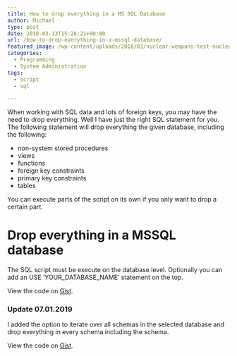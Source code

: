 ```yaml
---
title: How to drop everything in a MS SQL Database
author: Michael
type: post
date: 2018-03-13T15:26:21+00:00
url: /how-to-drop-everything-in-a-mssql-database/
featured_image: /wp-content/uploads/2018/03/nuclear-weapons-test-nuclear-weapon-weapons-test-explosion-73909.jpeg
categories:
  - Programming
  - System Administration
tags:
  - script
  - sql

---
```

When working with SQL data and lots of foreign keys, you may have the need to drop everything. Well I have just the right SQL statement for you. The following statement will drop everything the given database, including the following:

  * non-system stored procedures
  * views
  * functions
  * foreign key constraints
  * primary key constraints
  * tables

You can execute parts of the script on its own if you only want to drop a certain part.

# Drop everything in a MSSQL database

The SQL script must be execute on the database level. Optionally you can add an USE &#8216;YOUR\_DATABASE\_NAME&#8217; statement on the top.

<div class="oembed-gist">
  <noscript>
    View the code on <a href="https://gist.github.com/Silthus/3dae25b8546f2fb2c8f45becf635d78b">Gist</a>.
  </noscript>
</div>

### Update 07.01.2019

I added the option to iterate over all schemas in the selected database and drop everything in every schema including the schema.

<div class="oembed-gist">
  <noscript>
    View the code on <a href="https://gist.github.com/Silthus/0159df3b4ee826cfb289b0572414179b">Gist</a>.
  </noscript>
</div>

&nbsp;